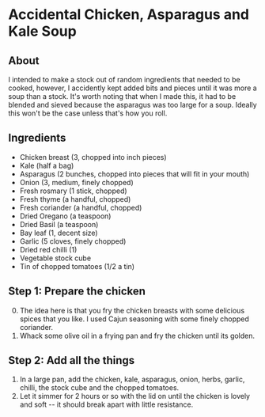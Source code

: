 # Accidental Chicken, Asparagus and Kale Soup

## About

I intended to make a stock out of random ingredients that needed to be cooked, however, I accidently kept added bits and pieces until it was more a soup than a stock. It's worth noting that when I made this, it had to be blended and sieved because the asparagus was too large for a soup. Ideally this won't be the case unless that's how you roll.

## Ingredients

* Chicken breast (3, chopped into inch pieces)
* Kale (half a bag)
* Asparagus (2 bunches, chopped into pieces that will fit in your mouth)
* Onion (3, medium, finely chopped)
* Fresh rosmary (1 stick, chopped)
* Fresh thyme (a handful, chopped)
* Fresh coriander (a handful, chopped)
* Dried Oregano (a teaspoon)
* Dried Basil (a teaspoon)
* Bay leaf (1, decent size)
* Garlic (5 cloves, finely chopped)
* Dried red chilli (1)
* Vegetable stock cube
* Tin of chopped tomatoes (1/2 a tin)


## Step 1: Prepare the chicken

0. The idea here is that you fry the chicken breasts with some delicious spices that you like. I used Cajun seasoning with some finely chopped coriander.
1. Whack some olive oil in a frying pan and fry the chicken until its golden.

## Step 2: Add all the things

1. In a large pan, add the chicken, kale, asparagus, onion, herbs, garlic, chilli, the stock cube and the chopped tomatoes.
2. Let it simmer for 2 hours or so with the lid on until the chicken is lovely and soft -- it should break apart with little resistance.
